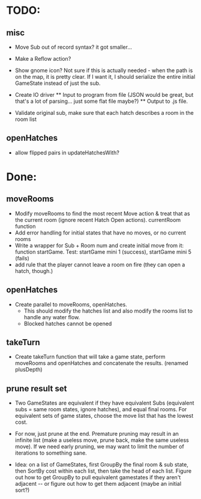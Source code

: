# TODO:

## misc
* Move Sub out of record syntax? it got smaller...
* Make a Reflow action?
* Show gnome icon?  Not sure if this is actually needed - when the path is on the map, it is pretty clear. If I want it, I should serialize the entire initial GameState instead of just the sub.

* Create IO driver
** Input to program from file (JSON would be great, but that's a lot of parsing... just some flat file maybe?)
** Output to .js file.


* Validate original sub, make sure that each hatch describes a room in the room list



## openHatches
* allow flipped pairs in updateHatchesWith?


# Done:
## moveRooms 
* Modify moveRooms to find the most recent Move action & treat that as the current room (ignore recent Hatch Open actions). currentRoom function
* Add error handling for initial states that have no moves, or no current rooms
* Write a wrapper for Sub + Room num and create initial move from it: function startGame.  Test: startGame mini 1 (success), startGame mini 5 (fails)
* add rule that the player cannot leave a room on fire (they can open a hatch, though.)

## openHatches
* Create parallel to moveRooms, openHatches.  
  * This should modify the hatches list and also modify the rooms list to handle any water flow.  
  * Blocked hatches cannot be opened

## takeTurn
* Create takeTurn function that will take a game state, perform moveRooms and openHatches and concatenate the results.  (renamed plusDepth)


## prune result set
* Two GameStates are equivalent if they have equivalent Subs (equivalent subs = same room states, ignore hatches), and equal final rooms.  For equivalent sets of game states, choose the move list that has the lowest cost.
* For now, just prune at the end.  Premature pruning may result in an infinite list (make a useless move, prune back, make the same useless move). If we need early pruning, we may want to limit the number of iterations to something sane.

* Idea: on a list of GameStates, first GroupBy the final room & sub state, then SortBy cost within each list, then take the head of each list.  Figure out how to get GroupBy to pull equivalent gamestates if they aren't adjacent -- or figure out how to get them adjacent (maybe an initial sort?)
